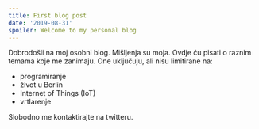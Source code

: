 ```yaml
---
title: First blog post
date: '2019-08-31'
spoiler: Welcome to my personal blog
---
```


Dobrodošli na moj osobni blog.
Mišljenja su moja.
Ovdje ću pisati o raznim temama koje me zanimaju. One uključuju, ali nisu limitirane na:
- programiranje
- život u Berlin
- Internet of Things (IoT)
- vrtlarenje

Slobodno me kontaktirajte na twitteru.
